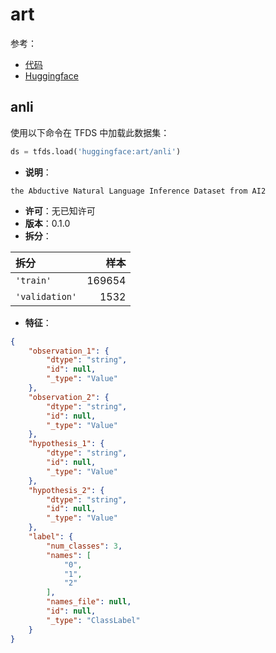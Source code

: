 # art

参考：

- [代码](https://github.com/huggingface/datasets/blob/master/datasets/art)
- [Huggingface](https://huggingface.co/datasets/art)

## anli

使用以下命令在 TFDS 中加载此数据集：

```python
ds = tfds.load('huggingface:art/anli')
```

- **说明**：

```
the Abductive Natural Language Inference Dataset from AI2
```

- **许可**：无已知许可
- **版本**：0.1.0
- **拆分**：

拆分 | 样本
:-- | --:
`'train'` | 169654
`'validation'` | 1532

- **特征**：

```json
{
    "observation_1": {
        "dtype": "string",
        "id": null,
        "_type": "Value"
    },
    "observation_2": {
        "dtype": "string",
        "id": null,
        "_type": "Value"
    },
    "hypothesis_1": {
        "dtype": "string",
        "id": null,
        "_type": "Value"
    },
    "hypothesis_2": {
        "dtype": "string",
        "id": null,
        "_type": "Value"
    },
    "label": {
        "num_classes": 3,
        "names": [
            "0",
            "1",
            "2"
        ],
        "names_file": null,
        "id": null,
        "_type": "ClassLabel"
    }
}
```
